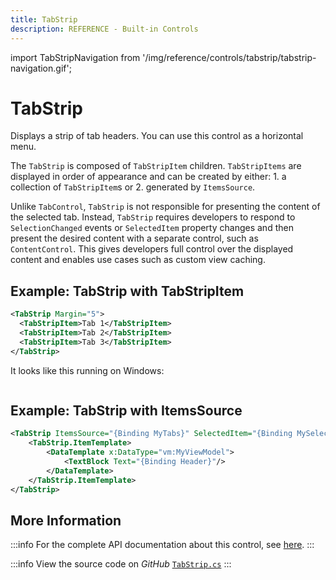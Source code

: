 ```yaml
---
title: TabStrip
description: REFERENCE - Built-in Controls
---
```


import TabStripNavigation from '/img/reference/controls/tabstrip/tabstrip-navigation.gif';

# TabStrip

Displays a strip of tab headers. You can use this control as a horizontal menu.

The `TabStrip` is composed of `TabStripItem` children. `TabStripItems` are displayed in order of appearance and can be created by either: 1. a collection of `TabStripItem`s or 2. generated by `ItemsSource`.

Unlike `TabControl`, `TabStrip` is not responsible for presenting the content of the selected tab. Instead, `TabStrip` requires developers to respond to `SelectionChanged` events or `SelectedItem` property changes and then present the desired content with a separate control, such as `ContentControl`. This gives developers full control over the displayed content and enables use cases such as custom view caching.

## Example: TabStrip with TabStripItem

```xml
<TabStrip Margin="5">
  <TabStripItem>Tab 1</TabStripItem>
  <TabStripItem>Tab 2</TabStripItem>
  <TabStripItem>Tab 3</TabStripItem>
</TabStrip>
```

It looks like this running on Windows:

<img src={TabStripNavigation} alt="" />

## Example: TabStrip with ItemsSource

```xml
<TabStrip ItemsSource="{Binding MyTabs}" SelectedItem="{Binding MySelectedItem}">
    <TabStrip.ItemTemplate>
        <DataTemplate x:DataType="vm:MyViewModel">
            <TextBlock Text="{Binding Header}"/>
        </DataTemplate>
    </TabStrip.ItemTemplate>
</TabStrip>
```

## More Information

:::info
For the complete API documentation about this control, see [here](http://reference.avaloniaui.net/api/Avalonia.Controls.Primitives/TabStrip/).
:::

:::info
View the source code on _GitHub_ [`TabStrip.cs`](https://github.com/AvaloniaUI/Avalonia/blob/master/src/Avalonia.Controls/Primitives/TabStrip.cs)
:::
